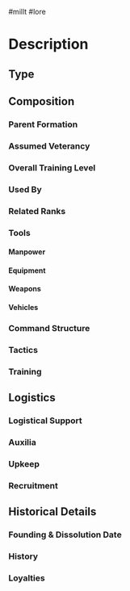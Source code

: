 #millt #lore 
# Description

## Type

## Composition
### Parent Formation

### Assumed Veterancy

### Overall Training Level

### Used By

### Related Ranks

### Tools
#### Manpower

#### Equipment

#### Weapons

#### Vehicles

### Command Structure

### Tactics

### Training

## Logistics
### Logistical Support

### Auxilia

### Upkeep

### Recruitment

## Historical Details
### Founding & Dissolution Date

### History

### Loyalties
